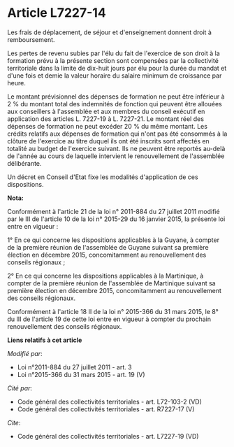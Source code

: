 # Article L7227-14

Les frais de déplacement, de séjour et d'enseignement donnent droit à remboursement. 

Les pertes de revenu subies par l'élu du fait de l'exercice de son droit à la formation prévu à la présente section sont
compensées par la collectivité territoriale dans la limite de dix-huit jours par élu pour la durée du mandat et d'une fois et
demie la valeur horaire du salaire minimum de croissance par heure. 

Le montant prévisionnel des dépenses de formation ne peut être inférieur à 2 % du montant total des indemnités de fonction
qui peuvent être allouées aux conseillers à l'assemblée et aux membres du conseil exécutif en application des articles L.
7227-19 à L. 7227-21. Le montant réel des dépenses de formation ne peut excéder 20 % du même montant. Les crédits relatifs
aux dépenses de formation qui n'ont pas été consommés à la clôture de l'exercice au titre duquel ils ont été inscrits sont
affectés en totalité au budget de l'exercice suivant. Ils ne peuvent être reportés au-delà de l'année au cours de laquelle
intervient le renouvellement de l'assemblée délibérante. 

Un décret en Conseil d'Etat fixe les modalités d'application de ces dispositions.

**Nota:**

Conformément à l'article 21 de la loi n° 2011-884 du 27 juillet 2011 modifié par le III de l'article 10 de la loi n° 2015-29
du 16 janvier 2015, la présente loi entre en vigueur : 

1° En ce qui concerne les dispositions applicables à la Guyane, à compter de la première réunion de l'assemblée de Guyane
suivant sa première élection en décembre 2015, concomitamment au renouvellement des conseils régionaux ; 

2° En ce qui concerne les dispositions applicables à la Martinique, à compter de la première réunion de l'assemblée de
Martinique suivant sa première élection en décembre 2015, concomitamment au renouvellement des conseils régionaux. 

Conformément à l'article 18 II de la loi n° 2015-366 du 31 mars 2015, le 8° du III de l'article 19 de cette loi entre en
vigueur à compter du prochain renouvellement des conseils régionaux.

**Liens relatifs à cet article**

_Modifié par_:

  - Loi n°2011-884 du 27 juillet 2011 - art. 3
  - Loi n°2015-366 du 31 mars 2015 - art. 19 (V)

_Cité par_:

  - Code général des collectivités territoriales - art. L72-103-2 (VD)
  - Code général des collectivités territoriales - art. R7227-17 (V)

_Cite_:

  - Code général des collectivités territoriales - art. L7227-19 (VD)
